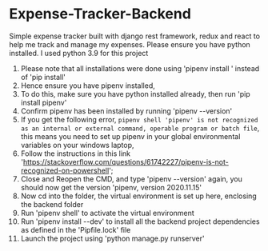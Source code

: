 # Expense-Tracker-Backend
Simple expense tracker built with django rest framework, redux and react to help me track and manage my expenses.
Please ensure you have python installed. I used python 3.9 for this project
1) Please note that all installations were done using 'pipenv install <package-name>' instead of 'pip install'
2) Hence ensure you have pipenv installed, 
3) To do this, make sure you have python installed already, then run 'pip install pipenv'
4) Confirm pipenv has been installed by running 'pipenv --version'
5) If you get the following error, `pipenv shell 'pipenv' is not recognized as an internal or external command, operable program or batch file`, this means you need to set up pipenv in your global environmental variables on your windows laptop, 
6) Follow the instructions in this link 'https://stackoverflow.com/questions/61742227/pipenv-is-not-recognized-on-powershell';
7) Close and Reopen the CMD, and type 'pipenv --version' again, you should now get the version 'pipenv, version 2020.11.15'
8) Now cd into the folder, the virtual environment is set up here, enclosing the backend folder
8) Run 'pipenv shell' to activate the virtual environment
9) Run 'pipenv install --dev' to install all the backend project dependencies as defined in the 'Pipfile.lock' file
10) Launch the project using 'python manage.py runserver'
